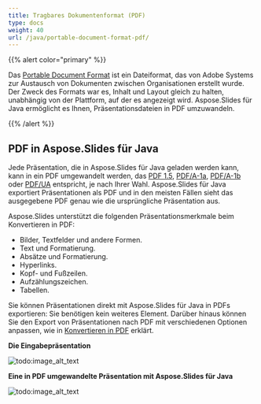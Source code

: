 ```yaml
---
title: Tragbares Dokumentenformat (PDF)
type: docs
weight: 40
url: /java/portable-document-format-pdf/
---
```


{{% alert color="primary" %}} 

Das [Portable Document Format](https://de.wikipedia.org/wiki/PDF) ist ein Dateiformat, das von Adobe Systems zur Austausch von Dokumenten zwischen Organisationen erstellt wurde. Der Zweck des Formats war es, Inhalt und Layout gleich zu halten, unabhängig von der Plattform, auf der es angezeigt wird. Aspose.Slides für Java ermöglicht es Ihnen, Präsentationsdateien in PDF umzuwandeln.

{{% /alert %}} 

## **PDF in Aspose.Slides für Java**
Jede Präsentation, die in Aspose.Slides für Java geladen werden kann, kann in ein PDF umgewandelt werden, das [PDF 1.5](https://de.wikipedia.org/wiki/PDF/A), [PDF/A-1a](https://de.wikipedia.org/wiki/PDF/A), [PDF/A-1b](https://de.wikipedia.org/wiki/PDF/A) oder [PDF/UA](https://de.wikipedia.org/wiki/PDF/UA) entspricht, je nach Ihrer Wahl. Aspose.Slides für Java exportiert Präsentationen als PDF und in den meisten Fällen sieht das ausgegebene PDF genau wie die ursprüngliche Präsentation aus.

Aspose.Slides unterstützt die folgenden Präsentationsmerkmale beim Konvertieren in PDF:

- Bilder, Textfelder und andere Formen.
- Text und Formatierung.
- Absätze und Formatierung.
- Hyperlinks.
- Kopf- und Fußzeilen.
- Aufzählungszeichen.
- Tabellen.

Sie können Präsentationen direkt mit Aspose.Slides für Java in PDFs exportieren: Sie benötigen kein weiteres Element. Darüber hinaus können Sie den Export von Präsentationen nach PDF mit verschiedenen Optionen anpassen, wie in [Konvertieren in PDF](/slides/java/converting-a-presentation/) erklärt.

**Die Eingabepräsentation** 

![todo:image_alt_text](portable-document-format-pdf_1.png)


**Eine in PDF umgewandelte Präsentation mit Aspose.Slides für Java** 

![todo:image_alt_text](portable-document-format-pdf_2.png)